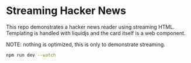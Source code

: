 # Streaming Hacker News

This repo demonstrates a hacker news reader using streaming HTML. Templating is handled with liquidjs and the card itself is a web component.


NOTE: nothing is optimized, this is only to demonstrate streaming.

```sh
npm run dev --watch
```
